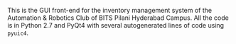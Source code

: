 This is the GUI front-end for the inventory management system of the Automation & Robotics Club of BITS Pilani Hyderabad Campus. All the code is in Python 2.7 and PyQt4 with several autogenerated lines of code using ```pyuic4```. 
